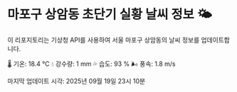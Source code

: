 
# 마포구 상암동 초단기 실황 날씨 정보 🌤️

이 리포지토리는 기상청 API를 사용하여 서울 마포구 상암동의 날씨 정보를 업데이트합니다. 

🌡️ 기온: 18.4 ℃
💧 강수량: 1 mm
💦 습도: 93 %
🌬️ 풍속: 1.8 m/s

마지막 업데이트 시각: 2025년 09월 19일 23시 10분    
